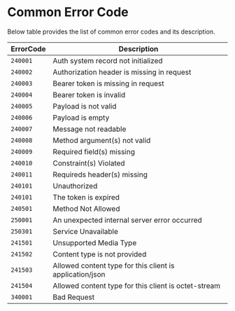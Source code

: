 # Common Error Code

Below table provides the list of common error codes and its description.

| ErrorCode |  Description |
| --------  | ------------------ |
|`240001` | Auth system record not initialized |
|`240002` | Authorization header is missing in request | 
|`240003` | Bearer token is missing in request |
|`240004` | Bearer token is invalid |
|`240005` | Payload is not valid |                                             
|`240006` | Payload is empty | 
|`240007` | Message not readable |
|`240008` | Method argument(s) not valid | 
|`240009` | Required field(s) missing |                          
|`240010` | Constraint(s) Violated |                                                 
|`240011` | Requireds header(s) missing |
|`240101` | Unauthorized |
|`240101` | The token is expired |
|`240501` | Method Not Allowed |
|`250001` | An unexpected internal server error occurred |
|`250301` | Service Unavailable |
|`241501` | Unsupported Media Type |
|`241502` | Content type is not provided |
|`241503` | Allowed content type for this client is application/json |
|`241504` | Allowed content type for this client is octet-stream |
|`340001` | Bad Request | 